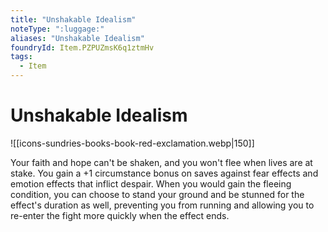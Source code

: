 ```yaml
---
title: "Unshakable Idealism"
noteType: ":luggage:"
aliases: "Unshakable Idealism"
foundryId: Item.PZPUZmsK6q1ztmHv
tags:
  - Item
---
```


# Unshakable Idealism
![[icons-sundries-books-book-red-exclamation.webp|150]]

Your faith and hope can't be shaken, and you won't flee when lives are at stake. You gain a +1 circumstance bonus on saves against fear effects and emotion effects that inflict despair. When you would gain the fleeing condition, you can choose to stand your ground and be stunned for the effect's duration as well, preventing you from running and allowing you to re-enter the fight more quickly when the effect ends.
